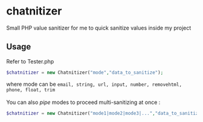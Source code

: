 # chatnitizer
Small PHP value sanitizer for me to quick sanitize values inside my project

## Usage
Refer to Tester.php<br/>
```php
$chatnitizer = new Chatnitizer("mode","data_to_sanitize");
```
where mode can be ``email, string, url, input, number, removehtml, phone, float, trim``<br /><br />
You can also *pipe* modes to proceed multi-sanitizing at once :
```php
$chatnitizer = new Chatnitizer("mode1|mode2|mode3|...","data_to_sanitize");
```